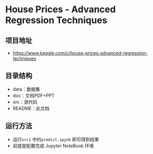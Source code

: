 # House Prices - Advanced Regression Techniques

## 项目地址

- https://www.kaggle.com/c/house-prices-advanced-regression-techniques

## 目录结构

- data：数据集
- doc：文档PDF+PPT
- src：源代码
- README：此文档

## 运行方法

- 运行`src1` 中的`predict.ipynb` 即可得到结果
- 前提是配置完成 Jupyter NoteBook 环境
